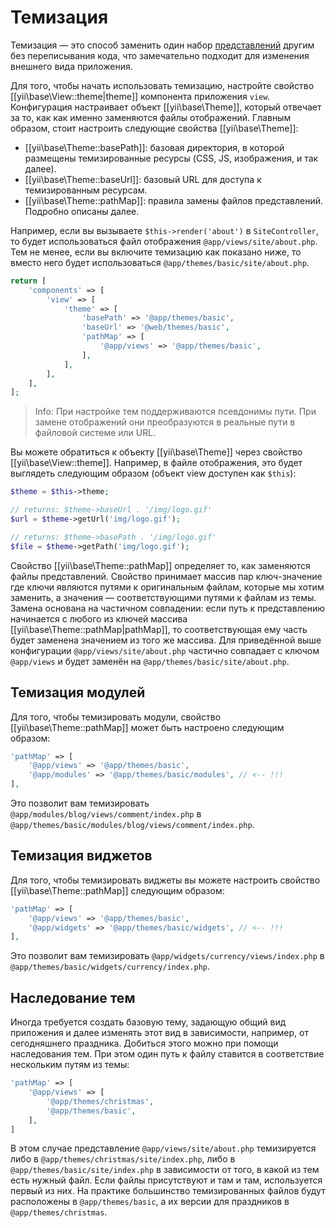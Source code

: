 Темизация
=========

Темизация — это способ заменить один набор [представлений](structure-views.md) другим без переписывания кода, что
замечательно подходит для изменения внешнего вида приложения.

Для того, чтобы начать использовать темизацию, настройте свойство [[yii\base\View::theme|theme]] компонента
приложения `view`. Конфигурация настраивает объект [[yii\base\Theme]], который отвечает за то, как как именно
заменяются файлы отображений. Главным образом, стоит настроить следующие свойства [[yii\base\Theme]]:

- [[yii\base\Theme::basePath]]: базовая директория, в которой размещены темизированные ресурсы (CSS, JS, изображения,
  и так далее).
- [[yii\base\Theme::baseUrl]]: базовый URL для доступа к темизированным ресурсам.
- [[yii\base\Theme::pathMap]]: правила замены файлов представлений. Подробно описаны далее.
 
Например, если вы вызываете `$this->render('about')` в `SiteController`, то будет использоваться файл отображения
`@app/views/site/about.php`. Тем не менее, если вы включите темизацию как показано ниже, то вместо него будет
использоваться `@app/themes/basic/site/about.php`. 

```php
return [
    'components' => [
        'view' => [
            'theme' => [
                'basePath' => '@app/themes/basic',
                'baseUrl' => '@web/themes/basic',
                'pathMap' => [
                    '@app/views' => '@app/themes/basic',
                ],
            ],
        ],
    ],
];
```

> Info: При настройке тем поддерживаются псевдонимы пути. При замене отображений они преобразуются в реальные
  пути в файловой системе или URL.

Вы можете обратиться к объекту [[yii\base\Theme]] через свойство [[yii\base\View::theme]]. Например,
в файле отображения, это будет выглядеть следующим образом (объект view доступен как `$this`):

```php
$theme = $this->theme;

// returns: $theme->baseUrl . '/img/logo.gif'
$url = $theme->getUrl('img/logo.gif');

// returns: $theme->basePath . '/img/logo.gif'
$file = $theme->getPath('img/logo.gif');
```

Свойство [[yii\base\Theme::pathMap]] определяет то, как заменяются файлы представлений. Свойство принимает массив пар 
ключ-значение где ключи являются путями к оригинальным файлам, которые мы хотим заменить, а значения — соответствующими 
путями к файлам из темы. Замена основана на частичном совпадении: если путь к представлению начинается с любого из ключей 
массива [[yii\base\Theme::pathMap|pathMap]], то соответствующая ему часть будет заменена значением из того же массива.
Для приведённой выше конфигурации `@app/views/site/about.php` частично совпадает с ключом `@app/views` и будет
заменён на `@app/themes/basic/site/about.php`.


## Темизация модулей <span id="theming-modules"></span>

Для того, чтобы темизировать модули, свойство [[yii\base\Theme::pathMap]] может быть настроено следующим образом:

```php
'pathMap' => [
    '@app/views' => '@app/themes/basic',
    '@app/modules' => '@app/themes/basic/modules', // <-- !!!
],
```

Это позволит вам темизировать `@app/modules/blog/views/comment/index.php` в `@app/themes/basic/modules/blog/views/comment/index.php`.


## Темизация виджетов <span id="theming-widgets"></span>

Для того, чтобы темизировать виджеты вы можете настроить свойство [[yii\base\Theme::pathMap]] следующим образом:

```php
'pathMap' => [
    '@app/views' => '@app/themes/basic',
    '@app/widgets' => '@app/themes/basic/widgets', // <-- !!!
],
```

Это позволит вам темизировать `@app/widgets/currency/views/index.php` в `@app/themes/basic/widgets/currency/index.php`.


## Наследование тем <span id="theme-inheritance"></span>

Иногда требуется создать базовую тему, задающую общий вид приложения и далее изменять этот вид в зависимости, например,
от сегодняшнего праздника. Добиться этого можно при помощи наследования тем. При этом один путь к файлу ставится в 
соответствие нескольким путям из темы:

```php
'pathMap' => [
    '@app/views' => [
        '@app/themes/christmas',
        '@app/themes/basic',
    ],
]
```

В этом случае представление `@app/views/site/about.php` темизируется либо в `@app/themes/christmas/site/index.php`, 
либо в `@app/themes/basic/site/index.php` в зависимости от того, в какой из тем есть нужный файл. Если файлы присутствуют
и там и там, используется первый из них. На практике большинство темизированных файлов будут расположены
в `@app/themes/basic`, а их версии для праздников в `@app/themes/christmas`.
